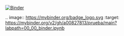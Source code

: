 [![Binder](https://mybinder.org/badge_logo.svg)](https://mybinder.org/v2/gh/a00827813/prueba/main?labpath=00_00_binder.ipynb)

.. image:: https://mybinder.org/badge_logo.svg
 :target: https://mybinder.org/v2/gh/a00827813/prueba/main?labpath=00_00_binder.ipynb
